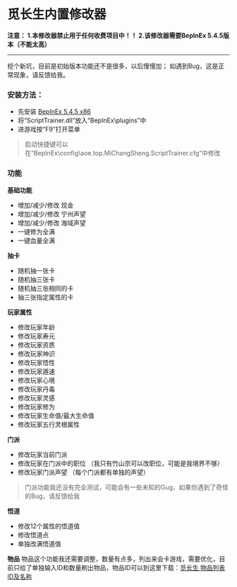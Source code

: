 # 觅长生内置修改器

**注意：
1.本修改器禁止用于任何收费项目中！！
2.该修改器需要BepInEx 5.4.5版本（不能太高）**


------------

挖个新坑，目前是初始版本功能还不是很多，以后慢慢加；
如遇到Bug，这是正常现象，请反馈给我。

### 安装方法：
 - 先安装 [BepInEx 5.4.5 x86](https://github.com/BepInEx/BepInEx/releases/tag/v5.4.5 "BepInEx 5.4.5 x86")
 - 将“ScriptTrainer.dll”放入“BepInEx\plugins”中
 - 进游戏按“F9”打开菜单
 
> 启动快捷键可以在“BepInEx\config\aoe.top.MiChangSheng.ScriptTrainer.cfg”中修改

### 功能

**基础功能**
- 增加/减少/修改 现金
- 增加/减少/修改 宁州声望
- 增加/减少/修改 海域声望
- 一键修为全满
- 一键血量全满

**抽卡**
- 随机抽一张卡
- 随机抽三张卡
- 随机抽三张相同的卡
- 抽三张指定属性的卡

**玩家属性**
- 修改玩家年龄
- 修改玩家寿元
- 修改玩家资质
- 修改玩家神识
- 修改玩家悟性
- 修改玩家遁速
- 修改玩家心境
- 修改玩家丹毒
- 修改玩家灵感
- 修改玩家修为
- 修改玩家生命值/最大生命值
- 修改玩家五行灵根属性

**门派**
- 修改玩家当前门派
- 修改玩家在门派中的职位 （我只有竹山宗可以改职位，可能是我境界不够）
- 修改玩家门派声望 （每个门派都有单独的声望）

> 门派功能我还没有完全测试，可能会有一些未知的Gug，如果你遇到了奇怪的Bug，请反馈给我

**悟道**
- 修改12个属性的悟道值
- 修改悟道点
- 单独改满悟道值

**物品**
物品这个功能我还需要调整，数量有点多，列出来会卡游戏，需要优化，目前只给了单独输入ID和数量刷出物品，物品ID可以到这里下载：[觅长生 物品列表ID及名称](https://bbs.3dmgame.com/thread-6186734-1-1.html "觅长生 物品列表ID及名称")
